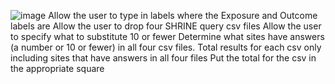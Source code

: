 ![image](https://github.com/mim18/ENACT-Formatters/assets/7503326/6e2f2283-ad69-4884-a317-886754538cf1)
Allow the user to type in labels where the Exposure and Outcome labels are
Allow the user to drop four SHRINE query csv files
Allow the user to specify what to substitute 10 or fewer
Determine what sites have answers (a number or 10 or fewer) in all four csv files. 
Total results for each csv only including sites that have answers in all four files
Put the total for the csv in the appropriate square
